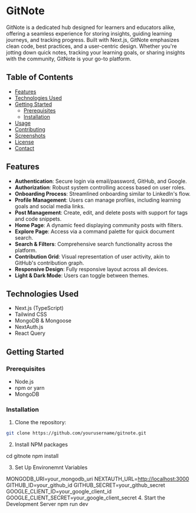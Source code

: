 # GitNote

GitNote is a dedicated hub designed for learners and educators alike, offering a seamless experience for storing insights, guiding learning journeys, and tracking progress. Built with Next.js, GitNote emphasizes clean code, best practices, and a user-centric design. Whether you're jotting down quick notes, tracking your learning goals, or sharing insights with the community, GitNote is your go-to platform.

## Table of Contents

- [Features](#features)
- [Technologies Used](#technologies-used)
- [Getting Started](#getting-started)
  - [Prerequisites](#prerequisites)
  - [Installation](#installation)
- [Usage](#usage)
- [Contributing](#contributing)
- [Screenshots](#screenshots)
- [License](#license)
- [Contact](#contact)

## Features

- **Authentication**: Secure login via email/password, GitHub, and Google.
- **Authorization**: Robust system controlling access based on user roles.
- **Onboarding Process**: Streamlined onboarding similar to LinkedIn's flow.
- **Profile Management**: Users can manage profiles, including learning goals and social media links.
- **Post Management**: Create, edit, and delete posts with support for tags and code snippets.
- **Home Page**: A dynamic feed displaying community posts with filters.
- **Explore Page**: Access via a command palette for quick document search.
- **Search & Filters**: Comprehensive search functionality across the platform.
- **Contribution Grid**: Visual representation of user activity, akin to GitHub's contribution graph.
- **Responsive Design**: Fully responsive layout across all devices.
- **Light & Dark Mode**: Users can toggle between themes.

## Technologies Used

- Next.js (TypeScript)
- Tailwind CSS
- MongoDB & Mongoose
- NextAuth.js
- React Query

## Getting Started

### Prerequisites

- Node.js
- npm or yarn
- MongoDB

### Installation

1. Clone the repository:

```bash
git clone https://github.com/yourusername/gitnote.git
```

2. Install NPM packages

cd gitnote
npm install

3. Set Up Environemnt Variables

MONGODB_URI=your_mongodb_uri
NEXTAUTH_URL=<http://localhost:3000>
GITHUB_ID=your_github_id
GITHUB_SECRET=your_github_secret
GOOGLE_CLIENT_ID=your_google_client_id
GOOGLE_CLIENT_SECRET=your_google_client_secret 4. Start the Development Server
npm run dev
